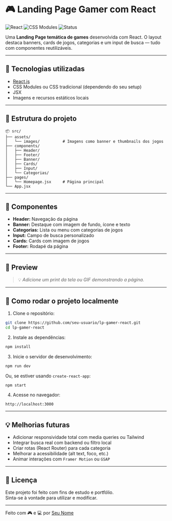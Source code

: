 # 🎮 Landing Page Gamer com React

![React](https://img.shields.io/badge/React-20232A?style=for-the-badge&logo=react&logoColor=61DAFB)
![CSS Modules](https://img.shields.io/badge/CSS%20Modules-000?style=for-the-badge&logo=css3&logoColor=white)
![Status](https://img.shields.io/badge/status-em%20desenvolvimento-yellow)

Uma **Landing Page temática de games** desenvolvida com React. O layout destaca banners, cards de jogos, categorias e um input de busca — tudo com componentes reutilizáveis.

---

## 🧪 Tecnologias utilizadas

- [React.js](https://reactjs.org/)
- CSS Modules ou CSS tradicional (dependendo do seu setup)
- JSX
- Imagens e recursos estáticos locais

---

## 📁 Estrutura do projeto

```
📦 src/
├── assets/
│   └── images/          # Imagens como banner e thumbnails dos jogos
├── components/
│   ├── Header/
│   ├── Footer/
│   ├── Banner/
│   ├── Cards/
│   ├── Input/
│   └── Categorias/
├── pages/
│   └── Homepage.jsx     # Página principal
└── App.jsx
```

---

## 🧩 Componentes

- **Header:** Navegação da página
- **Banner:** Destaque com imagem de fundo, ícone e texto
- **Categorias:** Lista ou menu com categorias de jogos
- **Input:** Campo de busca personalizado
- **Cards:** Cards com imagem de jogos
- **Footer:** Rodapé da página

---

## 📸 Preview

> 💡 *Adicione um print da tela ou GIF demonstrando a página.*

---

## 🚀 Como rodar o projeto localmente

1. Clone o repositório:

```bash
git clone https://github.com/seu-usuario/lp-gamer-react.git
cd lp-gamer-react
```

2. Instale as dependências:

```bash
npm install
```

3. Inicie o servidor de desenvolvimento:

```bash
npm run dev
```

Ou, se estiver usando `create-react-app`:

```bash
npm start
```

4. Acesse no navegador:

```
http://localhost:3000
```

---

## 💡 Melhorias futuras

- Adicionar responsividade total com media queries ou Tailwind
- Integrar busca real com backend ou filtro local
- Criar rotas (React Router) para cada categoria
- Melhorar a acessibilidade (alt text, foco, etc.)
- Animar interações com `Framer Motion` ou `GSAP`

---

## 📝 Licença

Este projeto foi feito com fins de estudo e portfólio.  
Sinta-se à vontade para utilizar e modificar.

---

Feito com 🎮 e 💻 por [Seu Nome](https://github.com/seu-usuario)
